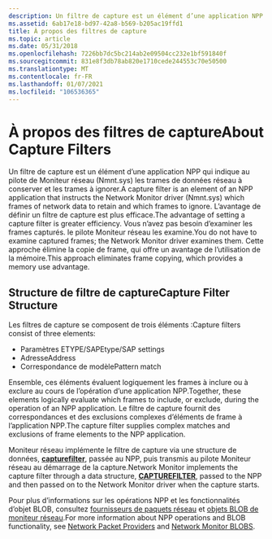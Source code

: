 ```yaml
---
description: Un filtre de capture est un élément d’une application NPP qui indique au pilote de Moniteur réseau (Nmnt.sys) les trames de données réseau à conserver et les trames à ignorer.
ms.assetid: 6ab17e18-bd97-42a8-b569-b205ac19ffd1
title: À propos des filtres de capture
ms.topic: article
ms.date: 05/31/2018
ms.openlocfilehash: 7226bb7dc5bc214ab2e09504cc232e1bf591840f
ms.sourcegitcommit: 831e8f3db78ab820e1710cede244553c70e50500
ms.translationtype: MT
ms.contentlocale: fr-FR
ms.lasthandoff: 01/07/2021
ms.locfileid: "106536365"
---
```

# <a name="about-capture-filters"></a><span data-ttu-id="1d20b-103">À propos des filtres de capture</span><span class="sxs-lookup"><span data-stu-id="1d20b-103">About Capture Filters</span></span>

<span data-ttu-id="1d20b-104">Un filtre de capture est un élément d’une application NPP qui indique au pilote de Moniteur réseau (Nmnt.sys) les trames de données réseau à conserver et les trames à ignorer.</span><span class="sxs-lookup"><span data-stu-id="1d20b-104">A capture filter is an element of an NPP application that instructs the Network Monitor driver (Nmnt.sys) which frames of network data to retain and which frames to ignore.</span></span> <span data-ttu-id="1d20b-105">L’avantage de définir un filtre de capture est plus efficace.</span><span class="sxs-lookup"><span data-stu-id="1d20b-105">The advantage of setting a capture filter is greater efficiency.</span></span> <span data-ttu-id="1d20b-106">Vous n’avez pas besoin d’examiner les frames capturés. le pilote Moniteur réseau les examine.</span><span class="sxs-lookup"><span data-stu-id="1d20b-106">You do not have to examine captured frames; the Network Monitor driver examines them.</span></span> <span data-ttu-id="1d20b-107">Cette approche élimine la copie de frame, qui offre un avantage de l’utilisation de la mémoire.</span><span class="sxs-lookup"><span data-stu-id="1d20b-107">This approach eliminates frame copying, which provides a memory use advantage.</span></span>

## <a name="capture-filter-structure"></a><span data-ttu-id="1d20b-108">Structure de filtre de capture</span><span class="sxs-lookup"><span data-stu-id="1d20b-108">Capture Filter Structure</span></span>

<span data-ttu-id="1d20b-109">Les filtres de capture se composent de trois éléments :</span><span class="sxs-lookup"><span data-stu-id="1d20b-109">Capture filters consist of three elements:</span></span>

-   <span data-ttu-id="1d20b-110">Paramètres ETYPE/SAP</span><span class="sxs-lookup"><span data-stu-id="1d20b-110">Etype/SAP settings</span></span>
-   <span data-ttu-id="1d20b-111">Adresse</span><span class="sxs-lookup"><span data-stu-id="1d20b-111">Address</span></span>
-   <span data-ttu-id="1d20b-112">Correspondance de modèle</span><span class="sxs-lookup"><span data-stu-id="1d20b-112">Pattern match</span></span>

<span data-ttu-id="1d20b-113">Ensemble, ces éléments évaluent logiquement les frames à inclure ou à exclure au cours de l’opération d’une application NPP.</span><span class="sxs-lookup"><span data-stu-id="1d20b-113">Together, these elements logically evaluate which frames to include, or exclude, during the operation of an NPP application.</span></span> <span data-ttu-id="1d20b-114">Le filtre de capture fournit des correspondances et des exclusions complexes d’éléments de frame à l’application NPP.</span><span class="sxs-lookup"><span data-stu-id="1d20b-114">The capture filter supplies complex matches and exclusions of frame elements to the NPP application.</span></span>

<span data-ttu-id="1d20b-115">Moniteur réseau implémente le filtre de capture via une structure de données, [**capturefilter**](the-capturefilter-structure.md), passée au NPP, puis transmis au pilote Moniteur réseau au démarrage de la capture.</span><span class="sxs-lookup"><span data-stu-id="1d20b-115">Network Monitor implements the capture filter through a data structure, [**CAPTUREFILTER**](the-capturefilter-structure.md), passed to the NPP and then passed on to the Network Monitor driver when the capture starts.</span></span>

<span data-ttu-id="1d20b-116">Pour plus d’informations sur les opérations NPP et les fonctionnalités d’objet BLOB, consultez [fournisseurs de paquets réseau](network-packet-providers.md) et [objets BLOB de moniteur réseau](network-monitor-blobs.md).</span><span class="sxs-lookup"><span data-stu-id="1d20b-116">For more information about NPP operations and BLOB functionality, see [Network Packet Providers](network-packet-providers.md) and [Network Monitor BLOBS](network-monitor-blobs.md).</span></span>

 

 



